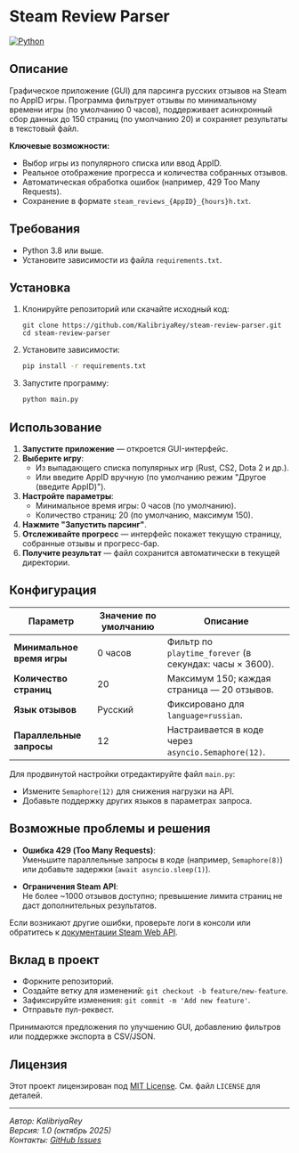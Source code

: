 # Steam Review Parser

[![Python](https://img.shields.io/badge/Python-3.8%2B-blue.svg)](https://www.python.org/)

## Описание

Графическое приложение (GUI) для парсинга русских отзывов на Steam по AppID игры. Программа фильтрует отзывы по минимальному времени игры (по умолчанию 0 часов), поддерживает асинхронный сбор данных до 150 страниц (по умолчанию 20) и сохраняет результаты в текстовый файл.

**Ключевые возможности:**
- Выбор игры из популярного списка или ввод AppID.
- Реальное отображение прогресса и количества собранных отзывов.
- Автоматическая обработка ошибок (например, 429 Too Many Requests).
- Сохранение в формате `steam_reviews_{AppID}_{hours}h.txt`.

## Требования

- Python 3.8 или выше.
- Установите зависимости из файла `requirements.txt`.

## Установка

1. Клонируйте репозиторий или скачайте исходный код:
   ```
   git clone https://github.com/KalibriyaRey/steam-review-parser.git
   cd steam-review-parser
   ```

2. Установите зависимости:
   ```bash
   pip install -r requirements.txt
   ```

3. Запустите программу:
   ```bash
   python main.py
   ```

## Использование

1. **Запустите приложение** — откроется GUI-интерфейс.
2. **Выберите игру**:
   - Из выпадающего списка популярных игр (Rust, CS2, Dota 2 и др.).
   - Или введите AppID вручную (по умолчанию режим "Другое (введите AppID)").
3. **Настройте параметры**:
   - Минимальное время игры: 0 часов (по умолчанию).
   - Количество страниц: 20 (по умолчанию, максимум 150).
4. **Нажмите "Запустить парсинг"**.
5. **Отслеживайте прогресс** — интерфейс покажет текущую страницу, собранные отзывы и прогресс-бар.
6. **Получите результат** — файл сохранится автоматически в текущей директории.

## Конфигурация

| Параметр              | Значение по умолчанию | Описание |
|-----------------------|-----------------------|----------|
| **Минимальное время игры** | 0 часов | Фильтр по `playtime_forever` (в секундах: часы × 3600). |
| **Количество страниц** | 20 | Максимум 150; каждая страница — 20 отзывов. |
| **Язык отзывов**      | Русский | Фиксировано для `language=russian`. |
| **Параллельные запросы** | 12 | Настраивается в коде через `asyncio.Semaphore(12)`. |

Для продвинутой настройки отредактируйте файл `main.py`:
- Измените `Semaphore(12)` для снижения нагрузки на API.
- Добавьте поддержку других языков в параметрах запроса.

## Возможные проблемы и решения

- **Ошибка 429 (Too Many Requests)**:  
  Уменьшите параллельные запросы в коде (например, `Semaphore(8)`) или добавьте задержки (`await asyncio.sleep(1)`).

- **Ограничения Steam API**:  
  Не более ~1000 отзывов доступно; превышение лимита страниц не даст дополнительных результатов.

Если возникают другие ошибки, проверьте логи в консоли или обратитесь к [документации Steam Web API](https://partner.steamgames.com/doc/webapi).

## Вклад в проект

- Форкните репозиторий.
- Создайте ветку для изменений: `git checkout -b feature/new-feature`.
- Зафиксируйте изменения: `git commit -m 'Add new feature'`.
- Отправьте пул-реквест.

Принимаются предложения по улучшению GUI, добавлению фильтров или поддержке экспорта в CSV/JSON.

## Лицензия

Этот проект лицензирован под [MIT License](LICENSE). См. файл `LICENSE` для деталей.

---

*Автор: KalibriyaRey*  
*Версия: 1.0 (октябрь 2025)*  
*Контакты: [GitHub Issues](https://github.com/KalibriyaRey/steam-review-parser/issues)*
